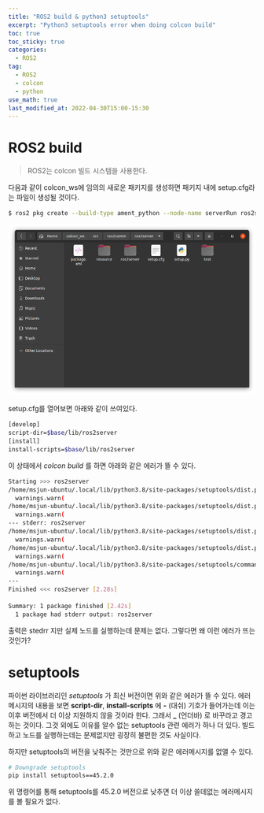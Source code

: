 ```yaml
---
title: "ROS2 build & python3 setuptools"
excerpt: "Python3 setuptools error when doing colcon build"
toc: true
toc_sticky: true
categories:
  - ROS2
tag:
  - ROS2
  - colcon
  - python
use_math: true
last_modified_at: 2022-04-30T15:00-15:30
---
```


# ROS2 build
> ROS2는 colcon 빌드 시스템을 사용한다.

다음과 같이 colcon_ws에 임의의 새로운 패키지를 생성하면 패키지 내에 setup.cfg라는 파일이 생성될 것이다.

```bash
$ ros2 pkg create --build-type ament_python --node-name serverRun ros2server
```

![pkg](/assets/images/ros2-setuptools/pkg.png)

setup.cfg를 열어보면 아래와 같이 쓰여있다.
```bash
[develop]
script-dir=$base/lib/ros2server
[install]
install-scripts=$base/lib/ros2server
```

이 상태에서 *colcon build* 를 하면 아래와 같은 에러가 뜰 수 있다.
```bash
Starting >>> ros2server
/home/msjun-ubuntu/.local/lib/python3.8/site-packages/setuptools/dist.py:757: UserWarning: Usage of dash-separated 'script-dir' will not be supported in future versions. Please use the underscore name 'script_dir' instead
  warnings.warn(
/home/msjun-ubuntu/.local/lib/python3.8/site-packages/setuptools/dist.py:757: UserWarning: Usage of dash-separated 'install-scripts' will not be supported in future versions. Please use the underscore name 'install_scripts' instead
  warnings.warn(
--- stderr: ros2server                   
/home/msjun-ubuntu/.local/lib/python3.8/site-packages/setuptools/dist.py:757: UserWarning: Usage of dash-separated 'script-dir' will not be supported in future versions. Please use the underscore name 'script_dir' instead
  warnings.warn(
/home/msjun-ubuntu/.local/lib/python3.8/site-packages/setuptools/dist.py:757: UserWarning: Usage of dash-separated 'install-scripts' will not be supported in future versions. Please use the underscore name 'install_scripts' instead
  warnings.warn(
/home/msjun-ubuntu/.local/lib/python3.8/site-packages/setuptools/command/install.py:34: SetuptoolsDeprecationWarning: setup.py install is deprecated. Use build and pip and other standards-based tools.
  warnings.warn(
---
Finished <<< ros2server [2.28s]

Summary: 1 package finished [2.42s]
  1 package had stderr output: ros2server
```

출력은 stedrr 지만 실제 노드를 실행하는데 문제는 없다. 그렇다면 왜 이런 에러가 뜨는 것인가?

# setuptools
파이썬 라이브러리인 *setuptools* 가 최신 버전이면 위와 같은 에러가 뜰 수 있다. 에러메시지의 내용을 보면 **script-dir**, **install-scripts** 에 **-** (대쉬) 기호가 들어가는데 이는 이후 버전에서 더 이상 지원하지 않을 것이라 한다. 그래서 **_** (언더바) 로 바꾸라고 경고하는 것이다. 그것 외에도 이유를 알수 없는 setuptools 관련 에러가 하나 더 있다. 빌드하고 노드를 실행하는데는 문제없지만 굉장히 불편한 것도 사실이다.

하지만 setuptools의 버전을 낮춰주는 것만으로 위와 같은 에러메시지를 없앨 수 있다.

```bash
# Downgrade setuptools
pip install setuptools==45.2.0
```

위 명령어를 통해 setuptools를 45.2.0 버전으로 낮추면 더 이상 쓸데없는 에러메시지를 볼 필요가 없다.




